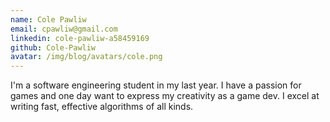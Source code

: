 ```yaml
---
name: Cole Pawliw
email: cpawliw@gmail.com
linkedin: cole-pawliw-a58459169
github: Cole-Pawliw
avatar: /img/blog/avatars/cole.png
---
```

I'm a software engineering student in my last year. I have a passion for games and one day want to express my creativity as a game dev. I excel at writing fast, effective algorithms of all kinds.
